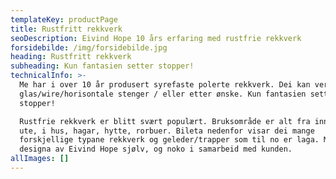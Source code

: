 ```yaml
---
templateKey: productPage
title: Rustfritt rekkverk
seoDescription: Eivind Hope 10 års erfaring med rustfrie rekkverk
forsidebilde: /img/forsidebilde.jpg
heading: Rustfritt rekkverk
subheading: Kun fantasien setter stopper!
technicalInfo: >-
  Me har i over 10 år produsert syrefaste polerte rekkverk. Dei kan vere med
  glas/wire/horisontale stenger / eller etter ønske. Kun fantasien setter
  stopper! 

  Rustfrie rekkverk er blitt svært populært. Bruksområde er alt fra inne til
  ute, i hus, hagar, hytte, rorbuer. Bileta nedenfor visar dei mange
  forskjellige typane rekkverk og geleder/trapper som til no er laga. Mykje er
  designa av Eivind Hope sjølv, og noko i samarbeid med kunden.
allImages: []
---
```


